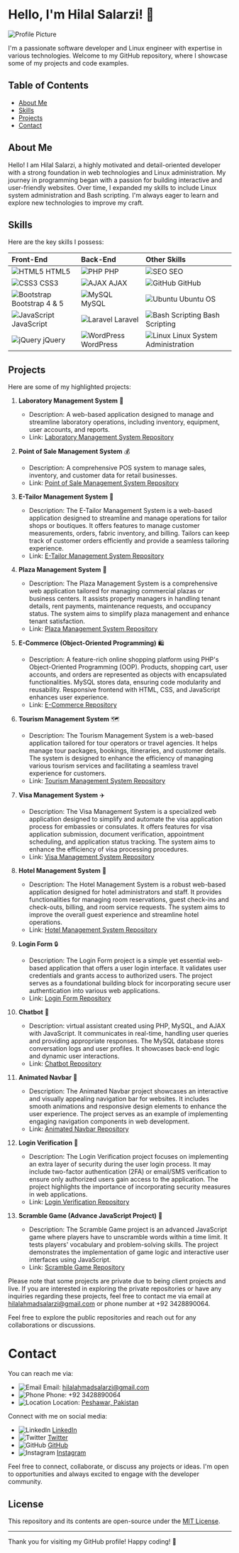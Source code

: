 # Hello, I'm Hilal Salarzi! 👋

![Profile Picture](profile_picture.jpg) <!-- You can add your profile picture here -->

I'm a passionate software developer and Linux engineer with expertise in various technologies. Welcome to my GitHub repository, where I showcase some of my projects and code examples.

## Table of Contents

- [About Me](#about-me)
- [Skills](#skills)
- [Projects](#projects)
- [Contact](#contact)

## About Me

Hello! I am Hilal Salarzi, a highly motivated and detail-oriented developer with a strong foundation in web technologies and Linux administration. My journey in programming began with a passion for building interactive and user-friendly websites. Over time, I expanded my skills to include Linux system administration and Bash scripting. I'm always eager to learn and explore new technologies to improve my craft.

## Skills

Here are the key skills I possess:




| Front-End                                       | Back-End                                        | Other Skills
| :---                                           | :---                                            | :---
| ![HTML5](https://img.icons8.com/color/48/000000/html-5.png) HTML5 | ![PHP](https://img.icons8.com/ios-filled/48/000000/php-logo.png) PHP | ![SEO](https://img.icons8.com/color/web) SEO
| ![CSS3](https://img.icons8.com/color/48/000000/css3.png) CSS3 | ![AJAX](https://img.icons8.com/ios-filled/48/000000/ajax.png) AJAX | ![GitHub](https://img.icons8.com/color/48/000000/github.png) GitHub
| ![Bootstrap](https://img.icons8.com/color/48/000000/bootstrap.png) Bootstrap 4 & 5 | ![MySQL](https://img.icons8.com/color/48/000000/mysql-logo.png) MySQL | ![Ubuntu](https://img.icons8.com/color/48/000000/ubuntu.png) Ubuntu OS
| ![JavaScript](https://img.icons8.com/color/48/000000/javascript.png) JavaScript | ![Laravel](https://img.icons8.com/ios-filled/48/000000/laravel.png) Laravel | ![Bash Scripting](https://img.icons8.com/plasticine/48/000000/bash.png) Bash Scripting
| ![jQuery](https://img.icons8.com/color/48/000000/jquery.png) jQuery | ![WordPress](https://img.icons8.com/color/48/000000/wordpress.png) WordPress | ![Linux](https://img.icons8.com/color/48/000000/linux.png) Linux System Administration



## Projects

Here are some of my highlighted projects:

1. **Laboratory Management System** 💼
   - Description: A web-based application designed to manage and streamline laboratory operations, including inventory, equipment, user accounts, and reports.
   - Link: [Laboratory Management System Repository](https://github.com/hilalsalarzi/full_updated_lab)

2. **Point of Sale Management System** 💰
   - Description: A comprehensive POS system to manage sales, inventory, and customer data for retail businesses.
   - Link: [Point of Sale Management System Repository](https://github.com/hilalsalarzi/pos)

3. **E-Tailor Management System** 👕
   - Description: The E-Tailor Management System is a web-based application designed to streamline and manage operations for tailor shops or boutiques. It offers features to manage customer measurements, orders, fabric inventory, and billing. Tailors can keep track of customer orders efficiently and provide a seamless tailoring experience.
   - Link: [E-Tailor Management System Repository](https://github.com/hilalsalarzi/tailor)

4. **Plaza Management System** 🏢
   - Description: The Plaza Management System is a comprehensive web application tailored for managing commercial plazas or business centers. It assists property managers in handling tenant details, rent payments, maintenance requests, and occupancy status. The system aims to simplify plaza management and enhance tenant satisfaction.
   - Link: [Plaza Management System Repository](https://github.com/hilalsalarzi/plaza)

5. **E-Commerce (Object-Oriented Programming)** 🛍️
   - Description: A feature-rich online shopping platform using PHP's Object-Oriented Programming (OOP). Products, shopping cart, user accounts, and orders are represented as objects with encapsulated functionalities. MySQL stores data, ensuring code modularity and reusability. Responsive frontend with HTML, CSS, and JavaScript enhances user experience.
   - Link: [E-Commerce Repository](https://github.com/hilalsalarzi/E-commerce)

6. **Tourism Management System** 🗺️
   - Description: The Tourism Management System is a web-based application tailored for tour operators or travel agencies. It helps manage tour packages, bookings, itineraries, and customer details. The system is designed to enhance the efficiency of managing various tourism services and facilitating a seamless travel experience for customers.
   - Link: [Tourism Management System Repository](https://github.com/hilalsalarzi/picnic_spot)

7. **Visa Management System** ✈️
   - Description: The Visa Management System is a specialized web application designed to simplify and automate the visa application process for embassies or consulates. It offers features for visa application submission, document verification, appointment scheduling, and application status tracking. The system aims to enhance the efficiency of visa processing procedures.
   - Link: [Visa Management System Repository](https://github.com/hilalsalarzi/visa)

8. **Hotel Management System** 🏨
   - Description: The Hotel Management System is a robust web-based application designed for hotel administrators and staff. It provides functionalities for managing room reservations, guest check-ins and check-outs, billing, and room service requests. The system aims to improve the overall guest experience and streamline hotel operations.
   - Link: [Hotel Management System Repository](https://github.com/hilalsalarzi/hotel-management)

9. **Login Form** 🔒
   - Description: The Login Form project is a simple yet essential web-based application that offers a user login interface. It validates user credentials and grants access to authorized users. The project serves as a foundational building block for incorporating secure user authentication into various web applications.
   - Link: [Login Form Repository](https://github.com/hilalsalarzi/login_form)

10. **Chatbot** 🤖
    - Description:  virtual assistant created using PHP, MySQL, and AJAX with JavaScript. It communicates in real-time, handling user queries and providing appropriate responses. The MySQL database stores conversation logs and user profiles. It showcases back-end logic and dynamic user interactions.
    - Link: [Chatbot Repository](https://github.com/hilalsalarzi/chatbot)

11. **Animated Navbar** 🚀
    - Description: The Animated Navbar project showcases an interactive and visually appealing navigation bar for websites. It includes smooth animations and responsive design elements to enhance the user experience. The project serves as an example of implementing engaging navigation components in web development.
    - Link: [Animated Navbar Repository](https://github.com/hilalsalarzi/animated_navbar)

12. **Login Verification** 🔐
    - Description:  The Login Verification project focuses on implementing an extra layer of security during the user login process. It may include two-factor authentication (2FA) or email/SMS verification to ensure only authorized users gain access to the application. The project highlights the importance of incorporating security measures in web applications.
    - Link: [Login Verification Repository](https://github.com/hilalsalarzi/tailor)

13. **Scramble Game (Advance JavaScript Project)** 🎲
    - Description: The Scramble Game project is an advanced JavaScript game where players have to unscramble words within a time limit. It tests players' vocabulary and problem-solving skills. The project demonstrates the implementation of game logic and interactive user interfaces using JavaScript.
    - Link: [Scramble Game Repository](https://github.com/hilalsalarzi/Scramble-Game-Advance-Javascript-Project)

Please note that some projects are private due to being client projects and live. If you are interested in exploring the private repositories or have any inquiries regarding these projects, feel free to contact me via email at hilalahmadsalarzi@gmail.com or phone number at +92 3428890064.

Feel free to explore the public repositories and reach out for any collaborations or discussions.


# Contact

You can reach me via:

- ![Email](https://img.icons8.com/color/20/000000/email.png) Email: [hilalahmadsalarzi@gmail.com](mailto:hilalahmadsalarzi@gmail.com)
- ![Phone](https://img.icons8.com/color/24/000000/phone.png) Phone: +92 3428890064
- ![Location](https://img.icons8.com/color/24/000000/world-map.png) Location: [Peshawar, Pakistan](https://www.google.com/maps?q=33.9990068,71.4683271)



Connect with me on social media:

- ![LinkedIn](https://img.icons8.com/color/20/000000/linkedin.png) [LinkedIn](https://www.linkedin.com/in/hilalsalarzi)
- ![Twitter](https://img.icons8.com/color/20/000000/twitter.png) [Twitter](https://twitter.com/hilalsalarzi)
- ![GitHub](https://img.icons8.com/color/20/000000/github.png) [GitHub](https://github.com/hilalsalarzi)
- ![Instagram](https://img.icons8.com/color/20/000000/instagram.png) [Instagram](https://www.instagram.com/hilalsalarzi/)


Feel free to connect, collaborate, or discuss any projects or ideas. I'm open to opportunities and always excited to engage with the developer community.

## License

This repository and its contents are open-source under the [MIT License](LICENSE).

---

Thank you for visiting my GitHub profile! Happy coding! 🚀
